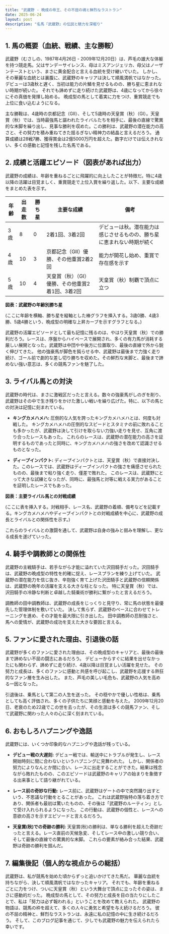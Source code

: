 ```yaml
---
title: "武蔵野 - 晩成の帝王、その不屈の魂と鮮烈なラストラン"
date: 2025-06-24
layout: post
description: "名馬『武蔵野』の伝説と魅力を深堀り"
---
```


## 1. 馬の概要（血統、戦績、主な勝鞍）

武蔵野（むさしの、1987年4月26日 - 2009年12月20日）は、芦毛の雄大な体躯を持つ競走馬。父はサンデーサイレンス、母はミスアンジェリカ、母父はノーザンテーストという、まさに黄金配合と言える血統を受け継いでいた。  しかし、その華麗な血統とは裏腹に、武蔵野のキャリアは決して順風満帆ではなかった。デビューは3歳秋と遅く、当初は能力の片鱗を見せるものの、勝ち星に恵まれない時期が続いた。  それでも諦めずに走り続けた武蔵野は、4歳になってから徐々にその真価を発揮し始める。  晩成型の馬として着実に力をつけ、重賞競走でも上位に食い込むようになる。

主な勝鞍は、4歳時の京都記念（GII）、そして5歳時の天皇賞（秋）（GI）。天皇賞（秋）では、当時最強馬と謳われたライバルたちを相手に、最後の直線で驚異的な末脚を繰り出し、見事な勝利を収めた。この勝利は、武蔵野の潜在能力の高さと、その努力を積み重ねてきた揺るぎない精神力の結晶と言えるだろう。  通算成績は28戦7勝、獲得賞金は2億5000万円を超えた。数字だけでは伝えきれない、多くの感動と記憶を残した名馬である。


## 2. 成績と活躍エピソード（図表があれば出力）

武蔵野の成績は、年齢を重ねるごとに飛躍的に向上したことが特徴だ。特に4歳以降の活躍は目覚ましく、重賞競走で上位入賞を繰り返した。以下、主要な成績をまとめた表を示す。

| 年齢 | 出走数 | 勝ち星 | 主要な成績 | 備考 |
|---|---|---|---|---|
| 3歳 | 8 | 0 | 2着1回、3着2回 | デビューは秋。潜在能力は感じさせるものの、勝ち星に恵まれない時期が続く |
| 4歳 | 10 | 3 | 京都記念（GII）優勝、その他重賞2着2回 | 能力が開花し始め、重賞で存在感を示す |
| 5歳 | 10 | 4 | 天皇賞（秋）（GI）優勝、その他重賞2着1回、3着2回 | 天皇賞（秋）制覇で頂点に立つ |


**図表：武蔵野の年齢別勝ち星**

(ここに年齢を横軸、勝ち星を縦軸とした棒グラフを挿入する。3歳0勝、4歳3勝、5歳4勝という、晩成型の明確な上昇カーブを示すグラフとなる。)


武蔵野の活躍エピソードとして最も記憶に残るのは、やはり天皇賞（秋）での勝利だろう。レースは、序盤からハイペースで展開され、多くの有力馬が消耗する厳しい展開となった。武蔵野は中団やや後方に位置取り、最後の直線で外から鋭く伸びてきた。  他の強豪馬が脚色を鈍らせる中、武蔵野は最後まで力強く走り続け、ゴール前で劇的な差し切り勝ちを収めた。その鮮烈な末脚と、最後まで諦めない強い意志は、多くの競馬ファンを魅了した。


## 3. ライバル馬との対決

武蔵野の時代は、まさに激戦区だったと言える。数々の強豪馬がしのぎを削り、武蔵野はその中で生き残りをかけた激しい戦いを繰り広げた。特に、以下の馬との対決は記憶に刻まれている。

* **キングカメハメハ:**  圧倒的な人気を誇ったキングカメハメハとは、何度も対戦した。  キングカメハメハの圧倒的なスピードとスタミナの前に敗れることも多かったが、武蔵野は決して引けを取らない力強い走りを見せ、互角に渡り合ったレースもあった。  これらのレースは、武蔵野の潜在能力の高さを証明するものであったと同時に、キングカメハメハの強さを改めて認識させるものとなった。

* **ディープインパクト:**  ディープインパクトとは、天皇賞（秋）で直接対決した。このレースでは、武蔵野はディープインパクトの強さを痛感させられたものの、最後まで粘り強く走り、僅差で敗れた。  このレースは、武蔵野にとって大きな試練となったが、同時に、最強馬と対等に戦える実力があることを証明したレースでもあった。

**図表：主要ライバル馬との対戦成績**

(ここに表を挿入する。対戦相手、レース名、武蔵野の着順、備考などを記載する。キングカメハメハやディープインパクトとの対戦成績を中心に、武蔵野の成長とライバルとの関係性を示す。)


これらのライバルとの激闘を通して、武蔵野は自身の強みと弱みを理解し、更なる成長を遂げていった。


## 4. 騎手や調教師との関係性

武蔵野の主戦騎手は、若手ながら才能に溢れていた沢田騎手だった。沢田騎手は、武蔵野の晩成型の特性を的確に捉え、レースプランを練り上げていた。  武蔵野の潜在能力を信じ抜き、辛抱強く育て上げた沢田騎手と武蔵野の信頼関係は、武蔵野の晩年の活躍を支える大きな柱となった。  特に天皇賞（秋）では、沢田騎手の冷静な判断と卓越した騎乗術が勝利に繋がったと言えるだろう。

調教師の田中調教師は、武蔵野の成長をじっくりと見守り、常に馬の状態を最優先した管理体制を敷いていた。  決して焦らず、武蔵野のペースに合わせてトレーニングを進め、その才能を最大限に引き出した。  田中調教師の忍耐強さと、馬への愛情が、武蔵野の成功を支えた大きな要因と言える。


## 5. ファンに愛された理由、引退後の話

武蔵野が多くのファンに愛された理由は、その晩成型のキャリアと、最後の最後まで諦めない不屈の闘志にあるだろう。  デビューからすぐに結果を出せなかったにも関わらず、諦めずに走り続け、4歳以降は目覚ましい活躍を見せた。  その努力と成長は、多くのファンに感動と共感を呼び起こし、武蔵野を応援する熱狂的なファン層を生み出した。  また、芦毛の美しい毛色も、武蔵野の人気を高める一因となった。

引退後は、乗馬として第二の人生を送った。  その穏やかで優しい性格は、乗馬としても高く評価され、多くの子供たちに笑顔と感動を与えた。  2009年12月20日、老衰のため22歳でこの世を去ったが、その生涯は多くの競馬ファン、そして武蔵野に関わった人々の心に深く刻まれている。


## 6. おもしろハプニングや逸話

武蔵野には、いくつか印象的なハプニングや逸話が残っている。

* **デビュー戦の大遅刻:** デビュー戦では、輸送中にトラブルが発生し、レース開始時刻に間に合わないというハプニングに見舞われた。  しかし、関係者の努力によりなんとか間に合い、レースに出走することができた。結果は残念ながら敗れたものの、このエピソードは武蔵野のキャリアの始まりを象徴する出来事として語り継がれている。

* **レース前の奇妙な行動:**  レース前に、武蔵野はゲートの中で突然踊り出すという、不思議な行動をとることがあった。  これは武蔵野独特の落ち着き方であり、関係者も最初は驚いたものの、その後は「武蔵野のルーティン」として受け入れられるようになった。  この行動は、武蔵野の個性と、レースへの意欲の高さを示すエピソードと言えるだろう。

* **天皇賞(秋)での奇跡の勝利:** 天皇賞(秋)の勝利は、単なる勝利を超えた奇跡だったと言える。レース直前の天候急変、そしてレース中の激しい競り合い、そして最後の直線での驚異的な末脚。  これらの要素が絡み合った結果、武蔵野は奇跡の勝利を掴んだ。


## 7. 編集後記（個人的な視点からの総括）

武蔵野は、私が競馬を始めた頃からずっと追いかけてきた馬だ。  華麗な血統を持ちながら、決して順風満帆ではなかったキャリア。  それでも、年齢を重ねるごとに力をつけ、ついに天皇賞（秋）という大舞台で頂点に立ったその姿は、まさに感動的だった。  晩成型の馬として、その努力と成長を目の当たりにしたことで、私は「努力は必ず報われる」ということを改めて教えられた。  武蔵野の物語は、競馬の枠を超えて、多くの人々に勇気と希望を与え続けるだろう。  彼の不屈の精神と、鮮烈なラストランは、永遠に私の記憶の中に生き続けるだろう。  そして、このブログ記事を通じて、少しでも武蔵野の魅力を伝えられたら幸いです。

